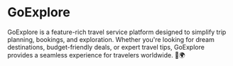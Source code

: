 # GoExplore
GoExplore is a feature-rich travel service platform designed to simplify trip planning, bookings, and exploration. Whether you're looking for dream destinations, budget-friendly deals, or expert travel tips, GoExplore provides a seamless experience for travelers worldwide. 🚀🌍
